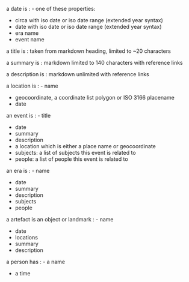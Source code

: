 a date is
: - one of these properties:
  - circa with iso date or iso date range (extended year syntax)
  - date with iso date or iso date range (extended year syntax)
  - era name
  - event name

a title is
: taken from markdown heading, limited to ~20 characters
    
a summary is
: markdown limited to 140 characters with reference links

a description is
: markdown unlimited with reference links
    
a location is
: - name
  - geocoordinate, a coordinate list polygon or ISO 3166 placename
  - date

an event is
: - title
  - date
  - summary
  - description
  - a location which is either a place name or geocoordinate
  - subjects: a list of subjects this event is related to
  - people: a list of people this event is related to

an era is
: - name
  - date
  - summary
  - description
  - subjects
  - people

a artefact is an object or landmark
: - name
  - date
  - locations
  - summary
  - description

a person has
: - a name
  - a time


